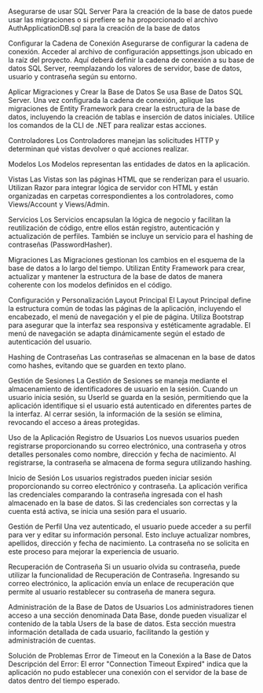 Asegurarse de usar SQL Server
Para la creación de la base de datos puede usar las migraciones o si prefiere se ha proporcionado el archivo AuthApplicationDB.sql para la creación de la base de datos

Configurar la Cadena de Conexión
Asegurarse de configurar la cadena de conexión. Acceder al archivo de configuración appsettings.json ubicado en la raíz del proyecto. Aquí deberá definir la cadena de conexión a su base de datos SQL Server, reemplazando los valores de servidor, base de datos, usuario y contraseña según su entorno.

Aplicar Migraciones y Crear la Base de Datos
Se usa Base de Datos SQL Server.
Una vez configurada la cadena de conexión, aplique las migraciones de Entity Framework para crear la estructura de la base de datos, incluyendo la creación de tablas e inserción de datos iniciales. Utilice los comandos de la CLI de .NET para realizar estas acciones.


Controladores
Los Controladores manejan las solicitudes HTTP y determinan qué vistas devolver o qué acciones realizar. 

Modelos
Los Modelos representan las entidades de datos en la aplicación. 

Vistas
Las Vistas son las páginas HTML que se renderizan para el usuario. Utilizan Razor para integrar lógica de servidor con HTML y están organizadas en carpetas correspondientes a los controladores, como Views/Account y Views/Admin.

Servicios
Los Servicios encapsulan la lógica de negocio y facilitan la reutilización de código, entre ellos están registro, autenticación y actualización de perfiles. También se incluye un servicio para el hashing de contraseñas (PasswordHasher).

Migraciones
Las Migraciones gestionan los cambios en el esquema de la base de datos a lo largo del tiempo. Utilizan Entity Framework para crear, actualizar y mantener la estructura de la base de datos de manera coherente con los modelos definidos en el código.

Configuración y Personalización
Layout Principal
El Layout Principal define la estructura común de todas las páginas de la aplicación, incluyendo el encabezado, el menú de navegación y el pie de página. Utiliza Bootstrap para asegurar que la interfaz sea responsiva y estéticamente agradable. El menú de navegación se adapta dinámicamente según el estado de autenticación del usuario.



Hashing de Contraseñas
Las contraseñas se almacenan en la base de datos como hashes, evitando que se guarden en texto plano.

Gestión de Sesiones
La Gestión de Sesiones se maneja mediante el almacenamiento de identificadores de usuario en la sesión. Cuando un usuario inicia sesión, su UserId se guarda en la sesión, permitiendo que la aplicación identifique si el usuario está autenticado en diferentes partes de la interfaz. Al cerrar sesión, la información de la sesión se elimina, revocando el acceso a áreas protegidas.

Uso de la Aplicación
Registro de Usuarios
Los nuevos usuarios pueden registrarse proporcionando su correo electrónico, una contraseña y otros detalles personales como nombre, dirección y fecha de nacimiento. Al registrarse, la contraseña se almacena de forma segura utilizando hashing.

Inicio de Sesión
Los usuarios registrados pueden iniciar sesión proporcionando su correo electrónico y contraseña. La aplicación verifica las credenciales comparando la contraseña ingresada con el hash almacenado en la base de datos. Si las credenciales son correctas y la cuenta está activa, se inicia una sesión para el usuario.

Gestión de Perfil
Una vez autenticado, el usuario puede acceder a su perfil para ver y editar su información personal. Esto incluye actualizar nombres, apellidos, dirección y fecha de nacimiento. La contraseña no se solicita en este proceso para mejorar la experiencia de usuario.

Recuperación de Contraseña
Si un usuario olvida su contraseña, puede utilizar la funcionalidad de Recuperación de Contraseña. Ingresando su correo electrónico, la aplicación envía un enlace de recuperación que permite al usuario restablecer su contraseña de manera segura.

Administración de la Base de Datos de Usuarios
Los administradores tienen acceso a una sección denominada Data Base, donde pueden visualizar el contenido de la tabla Users de la base de datos. Esta sección muestra información detallada de cada usuario, facilitando la gestión y administración de cuentas.

Solución de Problemas
Error de Timeout en la Conexión a la Base de Datos
Descripción del Error:
El error "Connection Timeout Expired" indica que la aplicación no pudo establecer una conexión con el servidor de la base de datos dentro del tiempo esperado.
